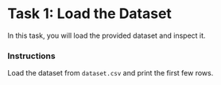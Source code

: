 # Task 1: Load the Dataset

In this task, you will load the provided dataset and inspect it.

### Instructions
Load the dataset from `dataset.csv` and print the first few rows.
